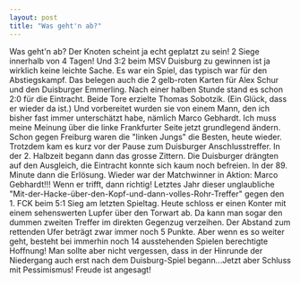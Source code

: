 ```yaml
---
layout: post
title: "Was geht'n ab?"
---
```


Was geht'n ab? Der Knoten scheint ja echt geplatzt zu sein! 2 Siege innerhalb von 4 Tagen! Und 3:2 beim MSV Duisburg zu gewinnen ist ja wirklich keine leichte Sache. Es war ein Spiel, das typisch war für den Abstiegskampf. Das belegen auch die 2 gelb-roten Karten für Alex Schur und den Duisburger Emmerling. Nach einer halben Stunde stand es schon 2:0 für die Eintracht. Beide Tore erzielte Thomas Sobotzik. (Ein Glück, dass er wieder da ist.) Und vorbereitet wurden sie von einem Mann, den ich bisher fast immer unterschätzt habe, nämlich Marco Gebhardt. Ich muss meine Meinung über die linke Frankfurter Seite jetzt grundlegend ändern. Schon gegen Freiburg waren die "linken Jungs" die Besten, heute wieder. Trotzdem kam es kurz vor der Pause zum Duisburger Anschlusstreffer. In der 2. Halbzeit begann dann das grosse Zittern. Die Duisburger drängten auf den Ausgleich, die Eintracht konnte sich kaum noch befreien. In der 89. Minute dann die Erlösung. Wieder war der Matchwinner in Aktion: Marco Gebhardt!!! Wenn er trifft, dann richtig! Letztes Jahr dieser unglaubliche "Mit-der-Hacke-über-den-Kopf-und-dann-volles-Rohr-Treffer" gegen den 1. FCK beim 5:1 Sieg am letzten Spieltag. Heute schloss er einen Konter mit einem sehenswerten Lupfer über den Torwart ab. Da kann man sogar den dummen zweiten Treffer im direkten Gegenzug verzeihen. Der Abstand zum rettenden Ufer beträgt zwar immer noch 5 Punkte. Aber wenn es so weiter geht, besteht bei immerhin noch 14 ausstehenden Spielen berechtigte Hoffnung! Man sollte aber nicht vergessen, dass in der Hinrunde der Niedergang auch erst nach dem Duisburg-Spiel begann...Jetzt aber Schluss mit Pessimismus! Freude ist angesagt!

